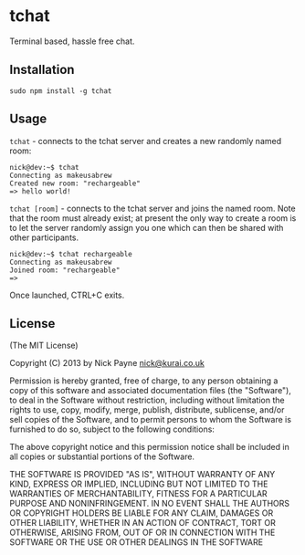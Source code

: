 # tchat

Terminal based, hassle free chat.

## Installation

```sudo npm install -g tchat```

## Usage

```tchat``` - connects to the tchat server and creates a new randomly named room:

```
nick@dev:~$ tchat
Connecting as makeusabrew
Created new room: "rechargeable"
=> hello world!
```

```tchat [room]``` - connects to the tchat server and joins the named room. Note
that the room must already exist; at present the only way to create a room is
to let the server randomly assign you one which can then be shared with other
participants.

```
nick@dev:~$ tchat rechargeable
Connecting as makeusabrew
Joined room: "rechargeable"
=> 
```

Once launched, CTRL+C exits.

## License

(The MIT License)

Copyright (C) 2013 by Nick Payne <nick@kurai.co.uk>

Permission is hereby granted, free of charge, to any person obtaining a copy
of this software and associated documentation files (the "Software"), to deal
in the Software without restriction, including without limitation the rights
to use, copy, modify, merge, publish, distribute, sublicense, and/or sell
copies of the Software, and to permit persons to whom the Software is
furnished to do so, subject to the following conditions:

The above copyright notice and this permission notice shall be included in
all copies or substantial portions of the Software.

THE SOFTWARE IS PROVIDED "AS IS", WITHOUT WARRANTY OF ANY KIND, EXPRESS OR
IMPLIED, INCLUDING BUT NOT LIMITED TO THE WARRANTIES OF MERCHANTABILITY,
FITNESS FOR A PARTICULAR PURPOSE AND NONINFRINGEMENT. IN NO EVENT SHALL THE
AUTHORS OR COPYRIGHT HOLDERS BE LIABLE FOR ANY CLAIM, DAMAGES OR OTHER
LIABILITY, WHETHER IN AN ACTION OF CONTRACT, TORT OR OTHERWISE, ARISING FROM,
OUT OF OR IN CONNECTION WITH THE SOFTWARE OR THE USE OR OTHER DEALINGS IN
THE SOFTWARE
